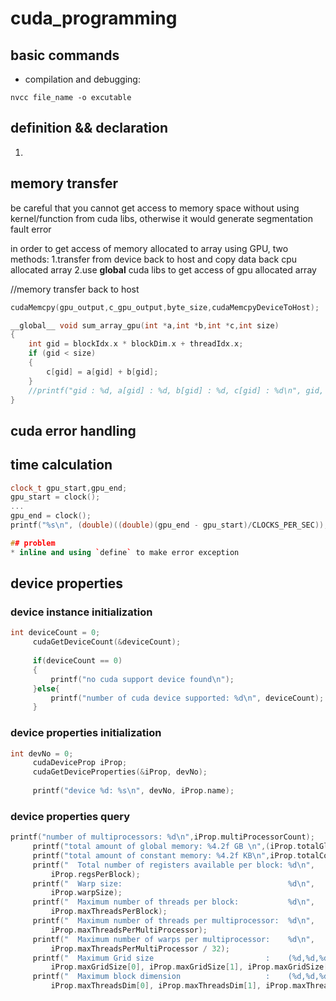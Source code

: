 # cuda_programming

## basic commands

* compilation and debugging:

``` terminal
nvcc file_name -o excutable
```


## definition && declaration
1.


## memory transfer
be careful that you cannot get access to memory space without using kernel/function from cuda libs, otherwise it would generate segmentation fault error

in order to get access of memory allocated to array using GPU, two methods:
1.transfer from device back to host and copy data back cpu allocated array
2.use __global__ cuda libs to get access of gpu allocated array

//memory transfer back to host
```c++
cudaMemcpy(gpu_output,c_gpu_output,byte_size,cudaMemcpyDeviceToHost);
```

```c++
__global__ void sum_array_gpu(int *a,int *b,int *c,int size)
{
    int gid = blockIdx.x * blockDim.x + threadIdx.x;
    if (gid < size)
    {
        c[gid] = a[gid] + b[gid];
    }
    //printf("gid : %d, a[gid] : %d, b[gid] : %d, c[gid] : %d\n", gid, a[gid], b[gid], c[gid]);
}
```
## cuda error handling


## time calculation

```c++
clock_t gpu_start,gpu_end;
gpu_start = clock();
...
gpu_end = clock();
printf("%s\n", (double)((double)(gpu_end - gpu_start)/CLOCKS_PER_SEC));

## problem
* inline and using `define` to make error exception

```


## device properties

### device instance initialization

```c++
int deviceCount = 0;
     cudaGetDeviceCount(&deviceCount);
 
     if(deviceCount == 0)
     {
         printf("no cuda support device found\n");
     }else{
         printf("number of cuda device supported: %d\n", deviceCount);
     }
```

### device properties initialization

```c++
int devNo = 0;
     cudaDeviceProp iProp;
     cudaGetDeviceProperties(&iProp, devNo);
 
     printf("device %d: %s\n", devNo, iProp.name);
```


### device properties query

```c++
printf("number of multiprocessors: %d\n",iProp.multiProcessorCount);
     printf("total amount of global memory: %4.2f GB \n",(iProp.totalGlobalMem/(1024.0*1024.0*1024.0
     printf("total amount of constant memory: %4.2f KB\n",iProp.totalConstMem / 1024.0);
     printf("  Total number of registers available per block: %d\n",
         iProp.regsPerBlock);
     printf("  Warp size:                                     %d\n",
         iProp.warpSize);
     printf("  Maximum number of threads per block:           %d\n",
         iProp.maxThreadsPerBlock);
     printf("  Maximum number of threads per multiprocessor:  %d\n",
         iProp.maxThreadsPerMultiProcessor);
     printf("  Maximum number of warps per multiprocessor:    %d\n",
         iProp.maxThreadsPerMultiProcessor / 32);
     printf("  Maximum Grid size                         :    (%d,%d,%d)\n",
         iProp.maxGridSize[0], iProp.maxGridSize[1], iProp.maxGridSize[2]);
     printf("  Maximum block dimension                   :    (%d,%d,%d)\n",
         iProp.maxThreadsDim[0], iProp.maxThreadsDim[1], iProp.maxThreadsDim[2]);
```


